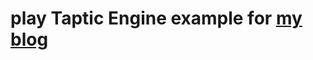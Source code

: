 # play Taptic Engine example for [my blog](http://develop.watch/develop-for-watchos-2-v-taptic-engine/)
